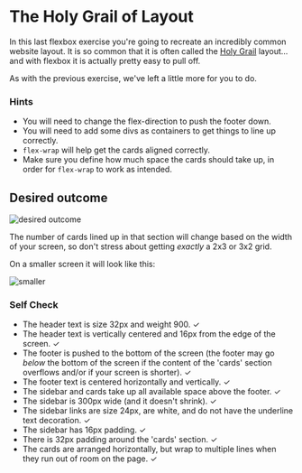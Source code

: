 # The Holy Grail of Layout

In this last flexbox exercise you're going to recreate an incredibly common website layout. It is so common that it is often called the [Holy Grail](https://www.google.com/search?q=holy+grail+layout&tbm=isch&sclient=img) layout... and with flexbox it is actually pretty easy to pull off.

As with the previous exercise, we've left a little more for you to do.

### Hints
- You will need to change the flex-direction to push the footer down.
- You will need to add some divs as containers to get things to line up correctly.
- `flex-wrap` will help get the cards aligned correctly.
-  Make sure you define how much space the cards should take up, in order for `flex-wrap` to work as intended.

## Desired outcome

![desired outcome](./desired-outcome.png)

The number of cards lined up in that section will change based on the width of your screen, so don't stress about getting _exactly_ a 2x3 or 3x2 grid.

On a smaller screen it will look like this:

![smaller](./desired-outcome-smaller.png)

### Self Check
- The header text is size 32px and weight 900. ✓
- The header text is vertically centered and 16px from the edge of the screen. ✓
- The footer is pushed to the bottom of the screen (the footer may go _below_ the bottom of the screen if the content of the 'cards' section overflows and/or if your screen is shorter). ✓
- The footer text is centered horizontally and vertically. ✓
- The sidebar and cards take up all available space above the footer. ✓
- The sidebar is 300px wide (and it doesn't shrink). ✓
- The sidebar links are size 24px, are white, and do not have the underline text decoration. ✓
- The sidebar has 16px padding. ✓
- There is 32px padding around the 'cards' section. ✓
- The cards are arranged horizontally, but wrap to multiple lines when they run out of room on the page. ✓
